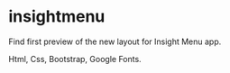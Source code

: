 # insightmenu

Find first preview of the new layout for Insight Menu app.

Html, Css, Bootstrap, Google Fonts.